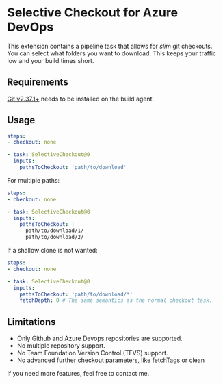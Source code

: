 # Selective Checkout for Azure DevOps

This extension contains a pipeline task that allows for *slim* git checkouts.
You can select what folders you want to download.
This keeps your traffic low and your build times short.

## Requirements

[Git v2.37.1+](https://git-scm.com/downloads) needs to be installed on the build agent.

## Usage

```yaml
steps:
- checkout: none

- task: SelectiveCheckout@0
  inputs:
    pathsToCheckout: 'path/to/download'
```

For multiple paths:

```yaml
steps:
- checkout: none

- task: SelectiveCheckout@0
  inputs:
    pathsToCheckout: |
      path/to/download/1/
      path/to/download/2/
```

If a shallow clone is not wanted:

```yaml
steps:
- checkout: none

- task: SelectiveCheckout@0
  inputs:
    pathsToCheckout: 'path/to/download/*'
    fetchDepth: 0 # The same semantics as the normal checkout task.
```

## Limitations

- Only Github and Azure Devops repositories are supported.
- No multiple repository support.
- No Team Foundation Version Control (TFVS) support.
- No advanced further checkout parameters, like fetchTags or clean

If you need more features, feel free to contact me.
